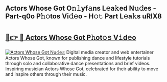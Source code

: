 ## Actors Whose Got O𝚗𝚕yf𝚊ns L𝚎a𝚔ed N𝚞𝚍es - Part-q0o P𝚑𝚘tos Vi𝚍𝚎o - H𝚘𝚝 Part L𝚎a𝚔s uRlX8

# <h2><a href="http://kf1320.oniu.top/?m=Actors+Whose+Got">🔗👉 🔴 Actors Whose Got P𝚑ot𝚘𝚜 V𝚒d𝚎o</a></h2>

[![Actors Whose Got Nu𝚍e𝚜](https://i.imgur.com/0qMVB7G.gif)](http://kf1320.oniu.top/?m=Actors+Whose+Got)
Digital media creator and web entertainer Actors Whose Got, known for publishing dance and lifestyle tutorials through solo and collaborative dance presentations and brief videos. Inspiring musician Actors Whose Got, celebrated for their ability to move and inspire others through their music.  

